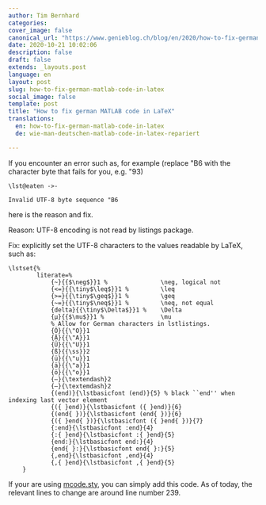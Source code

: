 ```yaml
---
author: Tim Bernhard
categories:
cover_image: false
canonical_url: "https://www.genieblog.ch/blog/en/2020/how-to-fix-german-matlab-code-in-latex"
date: 2020-10-21 10:02:06
description: false
draft: false
extends: _layouts.post
language: en
layout: post
slug: how-to-fix-german-matlab-code-in-latex
social_image: false
template: post
title: "How to fix german MATLAB code in LaTeX"
translations:
  en: how-to-fix-german-matlab-code-in-latex
  de: wie-man-deutschen-matlab-code-in-latex-repariert

---
```


If you encounter an error such as, for example (replace "B6 with the character byte that fails for you, e.g. "93)

```
\lst@eaten ->-

Invalid UTF-8 byte sequence "B6
```

here is the reason and fix.

Reason: UTF-8 encoding is not read by listings package. 

Fix: explicitly set the UTF-8 characters to the values readable by LaTeX, such as:

```
\lstset{%
		literate=%
			{~}{{$\neg$}}1 %               \neg, logical not
			{<=}{{\tiny$\leq$}}1 %         \leq
			{>=}{{\tiny$\geq$}}1 %         \geq
			{~=}{{\tiny$\neq$}}1 %         \neq, not equal
			{delta}{{\tiny$\Delta$}}1 %    \Delta
			{µ}{{$\mu$}}1 %                \mu
			% Allow for German characters in lstlistings.
            {Ö}{{\"O}}1
            {Ä}{{\"A}}1
            {Ü}{{\"U}}1
            {ß}{{\ss}}2
            {ü}{{\"u}}1
            {ä}{{\"a}}1
            {ö}{{\"o}}1
            {–}{\textendash}2
            {—}{\textemdash}2
			{(end)}{\lstbasicfont (end)}{5} % black ``end'' when indexing last vector element
			{({ }end)}{\lstbasicfont ({ }end)}{6}
			{(end{ })}{\lstbasicfont (end{ })}{6}
			{({ }end{ })}{\lstbasicfont ({ }end{ })}{7}
			{:end}{\lstbasicfont :end}{4}
			{:{ }end}{\lstbasicfont :{ }end}{5}
			{end:}{\lstbasicfont end:}{4}
			{end{ }:}{\lstbasicfont end{ }:}{5}
			{,end}{\lstbasicfont ,end}{4}
			{,{ }end}{\lstbasicfont ,{ }end}{5}
	}
```

If your are using [mcode.sty](https://ch.mathworks.com/matlabcentral/fileexchange/8015-m-code-latex-package), you can simply add this code. As of today, the relevant lines to change are around line number 239.


